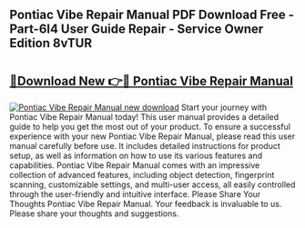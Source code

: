 ## Pontiac Vibe Repair Manual PDF Download Free - Part-6I4 User Guide Repair - Service Owner Edition 8vTUR

# <h2><a href="http://bc49695.oget.top/?id=Pontiac+Vibe+Repair+Manual">🔗Download New 👉🔴 Pontiac Vibe Repair Manual</a></h2>

[![Pontiac Vibe Repair Manual new download](https://i.imgur.com/5g1atiW.png)](http://bc49695.oget.top/?id=Pontiac+Vibe+Repair+Manual)
Start your journey with Pontiac Vibe Repair Manual today! This user manual provides a detailed guide to help you get the most out of your product. To ensure a successful experience with your new Pontiac Vibe Repair Manual, please read this user manual carefully before use. It includes detailed instructions for product setup, as well as information on how to use its various features and capabilities. Pontiac Vibe Repair Manual comes with an impressive collection of advanced features, including object detection, fingerprint scanning, customizable settings, and multi-user access, all easily controlled through the user-friendly and intuitive interface. Please Share Your Thoughts Pontiac Vibe Repair Manual. Your feedback is invaluable to us. Please share your thoughts and suggestions.
